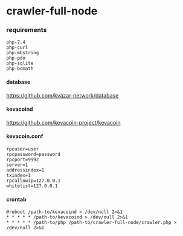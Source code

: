 # crawler-full-node

### requirements
```
php-7.4
php-curl
php-mbstring
php-pdo
php-sqlite
php-bcmath
```

#### database

https://github.com/kvazar-network/database

#### kevacoind

https://github.com/kevacoin-project/kevacoin

#### kevacoin.conf

```
rpcuser=user
rpcpassword=password
rpcport=9992
server=1
addressindex=1
txindex=1
rpcallowip=127.0.0.1
whitelist=127.0.0.1
```

#### crontab
```
@reboot /path-to/kevacoind > /dev/null 2>&1
* * * * * /path-to/kevacoind > /dev/null 2>&1
* * * * * /path-to/php /path-to/crawler-full-node/crawler.php > /dev/null 2>&1
```
